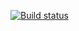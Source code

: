 [![Build status](https://ci.appveyor.com/api/projects/status/saeur0y0y3buho8d?svg=true)](https://ci.appveyor.com/project/iashmlv/rest)